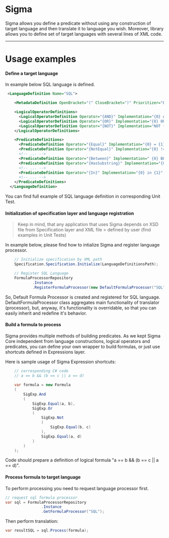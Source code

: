 # Sigma 

Sigma allows you define a predicate without using any construction of target language and then translate it to language you wish. Moreover, library allows you to define set of target languages with several lines of XML code.  


----------


# Usage examples
#### Define a target language

In example below SQL language is defined. 

```XML
 <LanguageDefinition Name="SQL">

    <MetadataDefinition OpenBracket="(" CloseBracket=")" Prioritizer="BracketPrioritizer" />

    <LogicalOperatorDefinitions>
      <LogicalOperatorDefinition Operator="{AND}" Implementation="{0} AND {1}" />
      <LogicalOperatorDefinition Operator="{OR}" Implementation="{0} OR {1}" />
      <LogicalOperatorDefinition Operator="{NOT}" Implementation="NOT {0}" />
    </LogicalOperatorDefinitions>

    <PredicateDefinitions>
      <PredicateDefinition Operator="{Equal}" Implementation="{0} = {1}" />
      <PredicateDefinition Operator="{NotEqual}" Implementation="{0} != {1}" />
      <!-- ... -->
      <PredicateDefinition Operator="{Between}" Implementation=" {0} BETWEEN {1} AND {2}" />
      <PredicateDefinition Operator="{HasSubstring}" Implementation="{0} like %{1}%" />
      <!-- ... -->
      <PredicateDefinition Operator="{In}" Implementation="{0} in {1}" />
      <!-- ... -->
    </PredicateDefinitions>
  </LanguageDefinition>

```

You can find  full example of SQL language definition in corresponding Unit Test.

#### Initialization of specification layer and language registration

> Keep in mind, that any application that uses Sigma depends on XSD file from Specification layer and XML file > defined by user (find examples in Unit Tests)


In example below, please find how to intialize Sigma and register language processor. 

```C#
	// Initialize specification by XML path
    Specification.Specification.Initialize(LanguageDefinitionsPath);

	// Register SQL Language
    FormulaProcessorRepository
    		.Instance
            .RegisterFormulaProcessor(new DefaultFormulaProcessor("SQL"));
```

So, Default Formula Processor is created and registered for SQL language. DefaultFormulaProcessor class aggregates main functionality of translator (processor), but, anyway, it's functionality is overridable, so that you can easily inherit and redefine it's behavior. 


#### Build a formula to process

Sigma provides multiple methods of building predicates. As we kept Sigma Core independent from language constructions, logical operators and predicates, you can define your own wrapper to build formulas, or just use shortcuts defined in Expressions layer. 

Here is sample usage of Sigma Expression shortcuts:

```C#
	// corresponding C# code
  	// a == b && (b == c || a == d)
   
  	var formula = new Formula
  	(
  		SigExp.And
  		(
  			SigExp.Equal(a, b),
  			SigExp.Or
  			(
  				SigExp.Not
  				(
  					SigExp.Equal(b, c)
  				),
  				SigExp.Equal(a, d)
  			)
  		)
	);
```

Code should prepare a definition of logical formula "a == b && (b == c || a == d)". 

#### Process formula to target language

To perform processing you need to request language processor first.

```C#
// request sql formula processor 
var sql = FormulaProcessorRepository
                .Instance
                .GetFormulaProcessor("SQL");
```


Then perform translation:
```C#
var resultSQL = sql.Process(formula);
```













